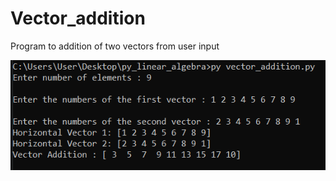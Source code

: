# Vector_addition
Program to addition of two vectors from user input

![alt text](https://github.com/alexzedev/Vector_addition/blob/main/vector_addition_screen.png?raw=true)

